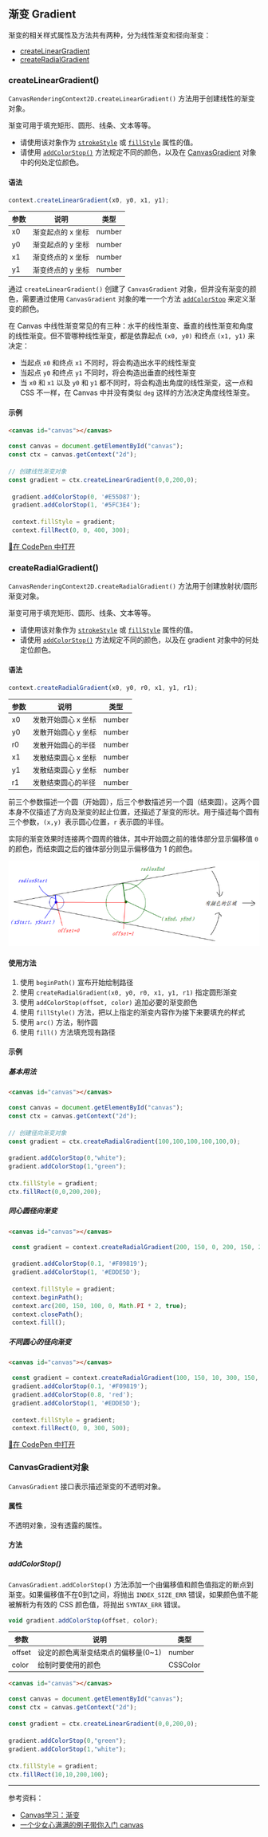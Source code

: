 ## 渐变 Gradient

渐变的相关样式属性及方法共有两种，分为线性渐变和径向渐变：

- [createLinearGradient](#createlineargradient)
- [createRadialGradient](#createradialgradient)

### createLinearGradient()

`CanvasRenderingContext2D.createLinearGradient()` 方法用于创建线性的渐变对象。

渐变可用于填充矩形、圆形、线条、文本等等。

- 请使用该对象作为 [`strokeStyle`](Colors.md) 或 [`fillStyle`](Colors.md) 属性的值。
- 请使用 [`addColorStop()`](#addcolorstop) 方法规定不同的颜色，以及在 [CanvasGradient](#canvasgradient) 对象中的何处定位颜色。

#### 语法

```js
context.createLinearGradient(x0, y0, x1, y1);
```

| 参数 | 说明              | 类型   |
| ---- | ----------------- | ------ |
| x0   | 渐变起点的 x 坐标 | number |
| y0   | 渐变起点的 y 坐标 | number |
| x1   | 渐变终点的 x 坐标 | number |
| y1   | 渐变终点的 y 坐标 | number |

通过 `createLinearGradient()` 创建了 `CanvasGradient` 对象，但并没有渐变的颜色，需要通过使用 `CanvasGradient` 对象的唯一一个方法 [`addColorStop`](#addcolorstop) 来定义渐变的颜色。

在 Canvas 中线性渐变常见的有三种：水平的线性渐变、垂直的线性渐变和角度的线性渐变。但不管哪种线性渐变，都是依靠起点 `(x0, y0)` 和终点 `(x1, y1)` 来决定：

- 当起点 `x0` 和终点 `x1` 不同时，将会构造出水平的线性渐变
- 当起点 `y0` 和终点 `y1` 不同时，将会构造出垂直的线性渐变
- 当 `x0` 和 `x1` 以及 `y0` 和 `y1` 都不同时，将会构造出角度的线性渐变，这一点和 CSS 不一样，在 Canvas 中并没有类似 `deg` 这样的方法决定角度线性渐变。

#### 示例

```html
<canvas id="canvas"></canvas>
```

```js
const canvas = document.getElementById("canvas");
const ctx = canvas.getContext("2d");

// 创建线性渐变对象
const gradient = ctx.createLinearGradient(0,0,200,0);

 gradient.addColorStop(0, '#E55D87'); 
 gradient.addColorStop(1, '#5FC3E4');

 context.fillStyle = gradient;
 context.fillRect(0, 0, 400, 300);
```

[🔎在 CodePen 中打开](https://codepen.io/mrsingsing/pen/JaZRmW?editors=1010)

### createRadialGradient()

`CanvasRenderingContext2D.createRadialGradient()` 方法用于创建放射状/圆形渐变对象。

渐变可用于填充矩形、圆形、线条、文本等等。

- 请使用该对象作为 [`strokeStyle`](Colors.md) 或 [`fillStyle`](Colors.md) 属性的值。
- 请使用 [`addColorStop()`](#addcolorstop) 方法规定不同的颜色，以及在 gradient 对象中的何处定位颜色。

#### 语法

```js
context.createRadialGradient(x0, y0, r0, x1, y1, r1);
```

| 参数 | 说明                | 类型   |
| ---- | ------------------- | ------ |
| x0   | 发散开始圆心 x 坐标 | number |
| y0   | 发散开始圆心 y 坐标 | number |
| r0   | 发散开始圆心的半径  | number |
| x1   | 发散结束圆心 x 坐标 | number |
| y1   | 发散结束圆心 y 坐标 | number |
| r1   | 发散结束圆心的半径  | number |

前三个参数描述一个圆（开始圆），后三个参数描述另一个圆（结束圆）。这两个圆本身不仅描述了方向及渐变的起止位置，还描述了渐变的形状。用于描述每个圆有三个参数，`(x,y) `表示圆心位置，`r` 表示圆的半径。

实际的渐变效果时连接两个圆周的锥体，其中开始圆之前的锥体部分显示偏移值 `0` 的颜色，而结束圆之后的锥体部分则显示偏移值为 1 的颜色。

![createRadialGradient](../../../../../Image/07/a1e92534-0807-4d2b-b4a2-02bfce5f2710.png)

#### 使用方法

1. 使用 `beginPath()` 宣布开始绘制路径
2. 使用 `createRadialGradient(x0, y0, r0, x1, y1, r1)` 指定圆形渐变
3. 使用 `addColorStop(offset, color)` 追加必要的渐变颜色
4. 使用 `fillStyle()` 方法，把以上指定的渐变内容作为接下来要填充的样式
5. 使用 `arc()` 方法，制作圆
6. 使用 `fill()` 方法填充现有路径

#### 示例

##### 基本用法

```html
<canvas id="canvas"></canvas>
```

```js
const canvas = document.getElementById("canvas");
const ctx = canvas.getContext("2d");

// 创建径向渐变对象
const gradient = ctx.createRadialGradient(100,100,100,100,100,0);

gradient.addColorStop(0,"white");
gradient.addColorStop(1,"green");

ctx.fillStyle = gradient;
ctx.fillRect(0,0,200,200);
```

##### 同心圆径向渐变

```html
<canvas id="canvas"></canvas>
```

```js
 const gradient = context.createRadialGradient(200, 150, 0, 200, 150, 200);

 gradient.addColorStop(0.1, '#F09819');
 gradient.addColorStop(1, '#EDDE5D');

 context.fillStyle = gradient;
 context.beginPath();
 context.arc(200, 150, 100, 0, Math.PI * 2, true);
 context.closePath();
 context.fill();
```

##### 不同圆心的径向渐变

```html
<canvas id="canvas"></canvas>
```

```js
 const gradient = context.createRadialGradient(100, 150, 10, 300, 150, 80);
 gradient.addColorStop(0.1, '#F09819');
 gradient.addColorStop(0.8, 'red');
 gradient.addColorStop(1, '#EDDE5D');

 context.fillStyle = gradient;
 context.fillRect(0, 0, 300, 500);
```

[🔎在 CodePen 中打开](https://codepen.io/mrsingsing/pen/MqXjda?editors=1010)

### CanvasGradient对象

`CanvasGradient` 接口表示描述渐变的不透明对象。

#### 属性

不透明对象，没有透露的属性。

#### 方法

##### addColorStop()

`CanvasGradient.addColorStop()` 方法添加一个由偏移值和颜色值指定的断点到渐变。如果偏移值不在0到1之间，将抛出 `INDEX_SIZE_ERR` 错误，如果颜色值不能被解析为有效的 CSS 颜色值，将抛出 `SYNTAX_ERR` 错误。

```js
void gradient.addColorStop(offset, color);
```

| 参数   | 说明                                | 类型     |
| ------ | ----------------------------------- | -------- |
| offset | 设定的颜色离渐变结束点的偏移量(0~1) | number   |
| color  | 绘制时要使用的颜色                  | CSSColor |

```html
<canvas id="canvas"></canvas>
```

```js
const canvas = document.getElementById("canvas");
const ctx = canvas.getContext("2d");

const gradient = ctx.createLinearGradient(0,0,200,0);

gradient.addColorStop(0,"green");
gradient.addColorStop(1,"white");

ctx.fillStyle = gradient;
ctx.fillRect(10,10,200,100);
```

---

参考资料：

- <a href='https://www.w3cplus.com/canvas/gradient.html' target='_blank'>Canvas学习：渐变</a>
- <a href='https://segmentfault.com/p/1210000010536257/read#top' target='_blank'>一个少女心满满的例子带你入门 canvas</a>